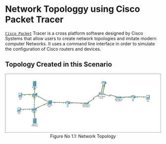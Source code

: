 # Network Topologgy using Cisco Packet Tracer
[`Cisco Packet`](https://www.netacad.com/courses/packet-tracer) Tracer is a cross platform software designed by Cisco Systems that allow users to create network topologies and imitate modern computer Networks. It uses a command line interface in order to simulate the configuration of Cisco routers and devices.

## Topology Created in this Scenario

<p align="center">
<img src="./Figures/CISCO.jpg">
<br>Figure No 1.1: Network Topology
</p>